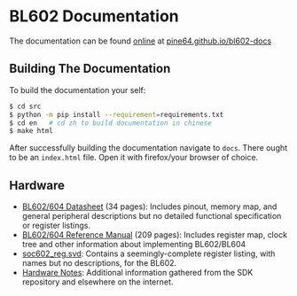 BL602 Documentation
===================

The documentation can be found [online][1] at [pine64.github.io/bl602-docs][1]

Building The Documentation
--------------------------
To build the documentation your self:
```bash
$ cd src
$ python -m pip install --requirement=requirements.txt
$ cd en   # cd zh to build documentation in chinese
$ make html
```
After successfully building the documentation navigate to `docs`.
There ought to be an `index.html` file. Open it with firefox/your browser of choice.


Hardware
--------
- [BL602/604 Datasheet](mirrored/Bouffalo%20Lab%20BL602_BL604_DS_en_Combo_1.2.pdf)
  (34 pages): Includes pinout, memory map, and general peripheral descriptions
  but no detailed functional specification or register listings.
- [BL602/604 Reference Manual](mirrored/Bouffalo%20Lab%20BL602_Reference_Manual_en_1.1.pdf)
  (209 pages): Includes register map, clock tree and other information about implementing BL602/BL604
- [soc602_reg.svd][2]: Contains a seemingly-complete register listing, with
  names but no descriptions, for the BL602.
- [Hardware Notes](hardware_notes): Additional information
  gathered from the SDK repository and elsewhere on the internet.

[1]: https://pine64.github.io/bl602-docs/
[2]: https://github.com/pine64/bl_iot_sdk/tree/master/components/bl602/bl602_std/bl602_std/Device/Bouffalo/BL602/Peripherals/soc602_reg.svd
